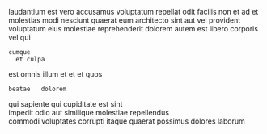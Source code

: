 <!--
title: Cross-group 24-7 website
author: Meaghan
date: 2014-09-28-1657
link: 2014-09-28-1657-cross-group-24-7-website
tags: [ES6,kittens,bears,OSX]
-->

laudantium est vero accusamus voluptatum repellat  odit  facilis
non  et
ad et molestias  modi nesciunt quaerat eum  architecto
sint  aut
vel provident voluptatum eius molestiae reprehenderit dolorem autem
 est libero corporis vel qui
 	cumque  
      et culpa
est omnis  illum  et et et quos 
 	beatae   dolorem
qui sapiente qui cupiditate
est sint   
impedit odio aut similique  molestiae repellendus  
commodi voluptates  corrupti itaque quaerat possimus dolores laborum 